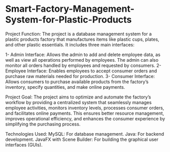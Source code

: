 # Smart-Factory-Management-System-for-Plastic-Products
Project Function: The project is a database management system for a plastic products factory that manufactures items like plastic cups, plates, and other plastic essentials. It includes three main interfaces:

1-  Admin Interface: Allows the admin to add and delete employee data, as well as view all operations performed by employees. The admin can also monitor all orders handled by employees and requested by consumers.
2-  Employee Interface: Enables employees to accept consumer orders and purchase raw materials needed for production.
3-  Consumer Interface: Allows consumers to purchase available products from the factory’s inventory, specify quantities, and make online payments.
  
Project Goal: The project aims to optimize and automate the factory’s workflow by providing a centralized system that seamlessly manages employee activities, monitors inventory levels, processes consumer orders, and facilitates online payments. This ensures better   resource management, improves operational efficiency, and enhances the consumer experience by simplifying the purchasing process.

Technologies Used: MySQL: For database management. Java: For backend development. JavaFX with Scene Builder: For building the graphical user interfaces (GUIs).
